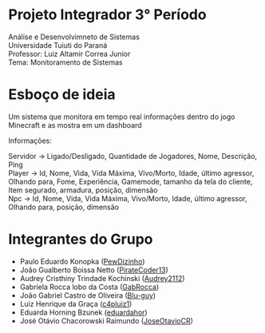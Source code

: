 # Projeto Integrador 3° Período
Análise e Desenvolvimneto de Sistemas<br>
Universidade Tuiuti do Paraná<br>
Professor: Luiz Altamir Correa Junior<br>
Tema: Monitoramento de Sistemas<br>

# Esboço de ideia

Um sistema que monitora em tempo real informações dentro do jogo Minecraft e as mostra em um dashboard

Informações:

Servidor -> Ligado/Desligado, Quantidade de Jogadores, Nome, Descrição, Ping <br>
Player -> Id, Nome, Vida, Vida Máxima, Vivo/Morto, Idade, último agressor, Olhando para, Fome, Experiência, Gamemode, tamanho da tela do cliente, Item segurado, armadura, posição, dimensão<br>
Npc -> Id, Nome, Vida, Vida Máxima, Vivo/Morto, Idade, último agressor, Olhando para, posição, dimensão<br>

# Integrantes do Grupo

- Paulo Eduardo Konopka ([PewDizinho](https://github.com/PewDizinho))
- João Gualberto Boissa Netto ([PirateCoder13](https://github.com/PirateCoder13))
- Audrey Cristhiny Trindade Kochinski ([Audrey2112](https://github.com/Audrey2112))
- Gabriela Rocca lobo da Costa ([GabRocca](https://github.com/GabRocca))
- João Gabriel Castro de Oliveira ([Blu-guy](https://github.com/Blu-guy))
- Luiz Henrique da Graça ([c4pluiz1](https://github.com/c4pluiz1))
- Eduarda Horning Bzunek ([eduardahor](https://github.com/eduardahor))
- José Otávio Chacorowski Raimundo ([JoseOtavioCR](https://github.com/JoseOtavioCR))


